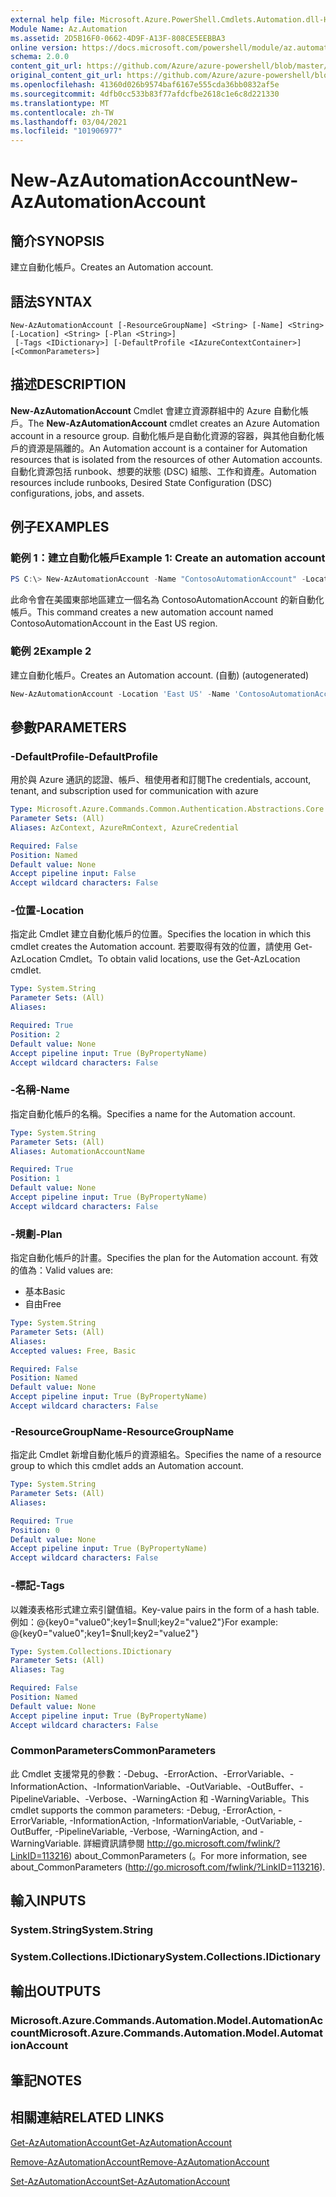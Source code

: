 ```yaml
---
external help file: Microsoft.Azure.PowerShell.Cmdlets.Automation.dll-Help.xml
Module Name: Az.Automation
ms.assetid: 2D5B16F0-0662-4D9F-A13F-808CE5EEBBA3
online version: https://docs.microsoft.com/powershell/module/az.automation/new-azautomationaccount
schema: 2.0.0
content_git_url: https://github.com/Azure/azure-powershell/blob/master/src/Automation/Automation/help/New-AzAutomationAccount.md
original_content_git_url: https://github.com/Azure/azure-powershell/blob/master/src/Automation/Automation/help/New-AzAutomationAccount.md
ms.openlocfilehash: 41360d026b9574baf6167e555cda36bb0832af5e
ms.sourcegitcommit: 4dfb0cc533b83f77afdcfbe2618c1e6c8d221330
ms.translationtype: MT
ms.contentlocale: zh-TW
ms.lasthandoff: 03/04/2021
ms.locfileid: "101906977"
---
```

# <span data-ttu-id="91794-101">New-AzAutomationAccount</span><span class="sxs-lookup"><span data-stu-id="91794-101">New-AzAutomationAccount</span></span>

## <span data-ttu-id="91794-102">簡介</span><span class="sxs-lookup"><span data-stu-id="91794-102">SYNOPSIS</span></span>
<span data-ttu-id="91794-103">建立自動化帳戶。</span><span class="sxs-lookup"><span data-stu-id="91794-103">Creates an Automation account.</span></span>

## <span data-ttu-id="91794-104">語法</span><span class="sxs-lookup"><span data-stu-id="91794-104">SYNTAX</span></span>

```
New-AzAutomationAccount [-ResourceGroupName] <String> [-Name] <String> [-Location] <String> [-Plan <String>]
 [-Tags <IDictionary>] [-DefaultProfile <IAzureContextContainer>] [<CommonParameters>]
```

## <span data-ttu-id="91794-105">描述</span><span class="sxs-lookup"><span data-stu-id="91794-105">DESCRIPTION</span></span>
<span data-ttu-id="91794-106">**New-AzAutomationAccount** Cmdlet 會建立資源群組中的 Azure 自動化帳戶。</span><span class="sxs-lookup"><span data-stu-id="91794-106">The **New-AzAutomationAccount** cmdlet creates an Azure Automation account in a resource group.</span></span>
<span data-ttu-id="91794-107">自動化帳戶是自動化資源的容器，與其他自動化帳戶的資源是隔離的。</span><span class="sxs-lookup"><span data-stu-id="91794-107">An Automation account is a container for Automation resources that is isolated from the resources of other Automation accounts.</span></span> <span data-ttu-id="91794-108">自動化資源包括 runbook、想要的狀態 (DSC) 組態、工作和資產。</span><span class="sxs-lookup"><span data-stu-id="91794-108">Automation resources include runbooks, Desired State Configuration (DSC) configurations, jobs, and assets.</span></span>

## <span data-ttu-id="91794-109">例子</span><span class="sxs-lookup"><span data-stu-id="91794-109">EXAMPLES</span></span>

### <span data-ttu-id="91794-110">範例 1：建立自動化帳戶</span><span class="sxs-lookup"><span data-stu-id="91794-110">Example 1: Create an automation account</span></span>
```powershell
PS C:\> New-AzAutomationAccount -Name "ContosoAutomationAccount" -Location "East US" -ResourceGroupName "ResourceGroup01"
```

<span data-ttu-id="91794-111">此命令會在美國東部地區建立一個名為 ContosoAutomationAccount 的新自動化帳戶。</span><span class="sxs-lookup"><span data-stu-id="91794-111">This command creates a new automation account named ContosoAutomationAccount in the East US region.</span></span>

### <span data-ttu-id="91794-112">範例 2</span><span class="sxs-lookup"><span data-stu-id="91794-112">Example 2</span></span>

<span data-ttu-id="91794-113">建立自動化帳戶。</span><span class="sxs-lookup"><span data-stu-id="91794-113">Creates an Automation account.</span></span> <span data-ttu-id="91794-114"> (自動) </span><span class="sxs-lookup"><span data-stu-id="91794-114">(autogenerated)</span></span>

<!-- Aladdin Generated Example -->
```powershell
New-AzAutomationAccount -Location 'East US' -Name 'ContosoAutomationAccount' -ResourceGroupName 'ResourceGroup01' -Tags <IDictionary>
```

## <span data-ttu-id="91794-115">參數</span><span class="sxs-lookup"><span data-stu-id="91794-115">PARAMETERS</span></span>

### <span data-ttu-id="91794-116">-DefaultProfile</span><span class="sxs-lookup"><span data-stu-id="91794-116">-DefaultProfile</span></span>
<span data-ttu-id="91794-117">用於與 Azure 通訊的認證、帳戶、租使用者和訂閱</span><span class="sxs-lookup"><span data-stu-id="91794-117">The credentials, account, tenant, and subscription used for communication with azure</span></span>

```yaml
Type: Microsoft.Azure.Commands.Common.Authentication.Abstractions.Core.IAzureContextContainer
Parameter Sets: (All)
Aliases: AzContext, AzureRmContext, AzureCredential

Required: False
Position: Named
Default value: None
Accept pipeline input: False
Accept wildcard characters: False
```

### <span data-ttu-id="91794-118">-位置</span><span class="sxs-lookup"><span data-stu-id="91794-118">-Location</span></span>
<span data-ttu-id="91794-119">指定此 Cmdlet 建立自動化帳戶的位置。</span><span class="sxs-lookup"><span data-stu-id="91794-119">Specifies the location in which this cmdlet creates the Automation account.</span></span>
<span data-ttu-id="91794-120">若要取得有效的位置，請使用 Get-AzLocation Cmdlet。</span><span class="sxs-lookup"><span data-stu-id="91794-120">To obtain valid locations, use the Get-AzLocation cmdlet.</span></span>

```yaml
Type: System.String
Parameter Sets: (All)
Aliases:

Required: True
Position: 2
Default value: None
Accept pipeline input: True (ByPropertyName)
Accept wildcard characters: False
```

### <span data-ttu-id="91794-121">-名稱</span><span class="sxs-lookup"><span data-stu-id="91794-121">-Name</span></span>
<span data-ttu-id="91794-122">指定自動化帳戶的名稱。</span><span class="sxs-lookup"><span data-stu-id="91794-122">Specifies a name for the Automation account.</span></span>

```yaml
Type: System.String
Parameter Sets: (All)
Aliases: AutomationAccountName

Required: True
Position: 1
Default value: None
Accept pipeline input: True (ByPropertyName)
Accept wildcard characters: False
```

### <span data-ttu-id="91794-123">-規劃</span><span class="sxs-lookup"><span data-stu-id="91794-123">-Plan</span></span>
<span data-ttu-id="91794-124">指定自動化帳戶的計畫。</span><span class="sxs-lookup"><span data-stu-id="91794-124">Specifies the plan for the Automation account.</span></span>
<span data-ttu-id="91794-125">有效的值為：</span><span class="sxs-lookup"><span data-stu-id="91794-125">Valid values are:</span></span>
- <span data-ttu-id="91794-126">基本</span><span class="sxs-lookup"><span data-stu-id="91794-126">Basic</span></span>
- <span data-ttu-id="91794-127">自由</span><span class="sxs-lookup"><span data-stu-id="91794-127">Free</span></span>

```yaml
Type: System.String
Parameter Sets: (All)
Aliases:
Accepted values: Free, Basic

Required: False
Position: Named
Default value: None
Accept pipeline input: True (ByPropertyName)
Accept wildcard characters: False
```

### <span data-ttu-id="91794-128">-ResourceGroupName</span><span class="sxs-lookup"><span data-stu-id="91794-128">-ResourceGroupName</span></span>
<span data-ttu-id="91794-129">指定此 Cmdlet 新增自動化帳戶的資源組名。</span><span class="sxs-lookup"><span data-stu-id="91794-129">Specifies the name of a resource group to which this cmdlet adds an Automation account.</span></span>

```yaml
Type: System.String
Parameter Sets: (All)
Aliases:

Required: True
Position: 0
Default value: None
Accept pipeline input: True (ByPropertyName)
Accept wildcard characters: False
```

### <span data-ttu-id="91794-130">-標記</span><span class="sxs-lookup"><span data-stu-id="91794-130">-Tags</span></span>
<span data-ttu-id="91794-131">以雜湊表格形式建立索引鍵值組。</span><span class="sxs-lookup"><span data-stu-id="91794-131">Key-value pairs in the form of a hash table.</span></span> <span data-ttu-id="91794-132">例如：@{key0="value0";key1=$null;key2="value2"}</span><span class="sxs-lookup"><span data-stu-id="91794-132">For example: @{key0="value0";key1=$null;key2="value2"}</span></span>

```yaml
Type: System.Collections.IDictionary
Parameter Sets: (All)
Aliases: Tag

Required: False
Position: Named
Default value: None
Accept pipeline input: True (ByPropertyName)
Accept wildcard characters: False
```

### <span data-ttu-id="91794-133">CommonParameters</span><span class="sxs-lookup"><span data-stu-id="91794-133">CommonParameters</span></span>
<span data-ttu-id="91794-134">此 Cmdlet 支援常見的參數：-Debug、-ErrorAction、-ErrorVariable、-InformationAction、-InformationVariable、-OutVariable、-OutBuffer、-PipelineVariable、-Verbose、-WarningAction 和 -WarningVariable。</span><span class="sxs-lookup"><span data-stu-id="91794-134">This cmdlet supports the common parameters: -Debug, -ErrorAction, -ErrorVariable, -InformationAction, -InformationVariable, -OutVariable, -OutBuffer, -PipelineVariable, -Verbose, -WarningAction, and -WarningVariable.</span></span> <span data-ttu-id="91794-135">詳細資訊請參閱 http://go.microsoft.com/fwlink/?LinkID=113216) about_CommonParameters (。</span><span class="sxs-lookup"><span data-stu-id="91794-135">For more information, see about_CommonParameters (http://go.microsoft.com/fwlink/?LinkID=113216).</span></span>

## <span data-ttu-id="91794-136">輸入</span><span class="sxs-lookup"><span data-stu-id="91794-136">INPUTS</span></span>

### <span data-ttu-id="91794-137">System.String</span><span class="sxs-lookup"><span data-stu-id="91794-137">System.String</span></span>

### <span data-ttu-id="91794-138">System.Collections.IDictionary</span><span class="sxs-lookup"><span data-stu-id="91794-138">System.Collections.IDictionary</span></span>

## <span data-ttu-id="91794-139">輸出</span><span class="sxs-lookup"><span data-stu-id="91794-139">OUTPUTS</span></span>

### <span data-ttu-id="91794-140">Microsoft.Azure.Commands.Automation.Model.AutomationAccount</span><span class="sxs-lookup"><span data-stu-id="91794-140">Microsoft.Azure.Commands.Automation.Model.AutomationAccount</span></span>

## <span data-ttu-id="91794-141">筆記</span><span class="sxs-lookup"><span data-stu-id="91794-141">NOTES</span></span>

## <span data-ttu-id="91794-142">相關連結</span><span class="sxs-lookup"><span data-stu-id="91794-142">RELATED LINKS</span></span>

[<span data-ttu-id="91794-143">Get-AzAutomationAccount</span><span class="sxs-lookup"><span data-stu-id="91794-143">Get-AzAutomationAccount</span></span>](./Get-AzAutomationAccount.md)

[<span data-ttu-id="91794-144">Remove-AzAutomationAccount</span><span class="sxs-lookup"><span data-stu-id="91794-144">Remove-AzAutomationAccount</span></span>](./Remove-AzAutomationAccount.md)

[<span data-ttu-id="91794-145">Set-AzAutomationAccount</span><span class="sxs-lookup"><span data-stu-id="91794-145">Set-AzAutomationAccount</span></span>](./Set-AzAutomationAccount.md)
